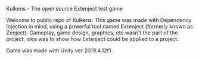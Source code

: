 Kulkens - The open source Extenject test game

Welcome to public repo of Kulkens. This game was made with Dependency Injection in mind, using a powerful tool named Extenject (formerly known as Zenject). 
Gameplay, game design, graphics, etc wasn't the part of the project, idea was to show how Extenject could be applied to a project. 

Game was made with Unity ver 2019.4.12f1 .

